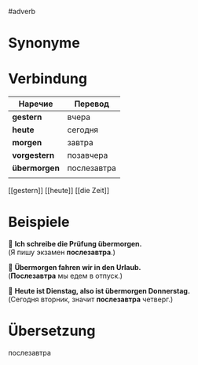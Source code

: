 

#adverb
# Synonyme

# Verbindung 
| Наречие        | Перевод     |
| -------------- | ----------- |
| **gestern**    | вчера       |
| **heute**      | сегодня     |
| **morgen**     | завтра      |
| **vorgestern** | позавчера   |
| **übermorgen** | послезавтра |
|                |             |
[[gestern]]
[[heute]]
[[die Zeit]]
# Beispiele
🔹 **Ich schreibe die Prüfung übermorgen.**  
(Я пишу экзамен **послезавтра**.)

🔹 **Übermorgen fahren wir in den Urlaub.**  
(**Послезавтра** мы едем в отпуск.)

🔹 **Heute ist Dienstag, also ist übermorgen Donnerstag.**  
(Сегодня вторник, значит **послезавтра** четверг.)
# Übersetzung
послезавтра
